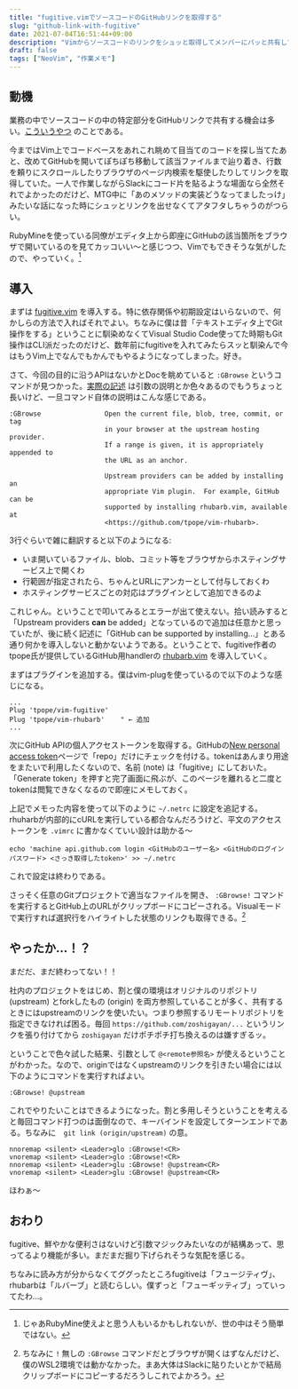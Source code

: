 ```yaml
---
title: "fugitive.vimでソースコードのGitHubリンクを取得する"
slug: "github-link-with-fugitive"
date: 2021-07-04T16:51:44+09:00
description: "Vimからソースコードのリンクをシュッと取得してメンバーにパッと共有して好感度がグッと"
draft: false
tags: ["NeoVim", "作業メモ"]
---
```


## 動機

業務の中でソースコードの中の特定部分をGitHubリンクで共有する機会は多い。[こういうやつ](https://github.com/zoshigayan/zoshigayan.net/blob/master/content/posts/20210704-source-code-link-with-fugitive/index.md) のことである。

今まではVim上でコードベースをあれこれ眺めて目当てのコードを探し当てたあと、改めてGitHubを開いてぽちぽち移動して該当ファイルまで辿り着き、行数を頼りにスクロールしたりブラウザのページ内検索を駆使したりしてリンクを取得していた。一人で作業しながらSlackにコード片を貼るような場面なら全然それでよかったのだけど、MTG中に「あのメソッドの実装どうなってましたっけ」みたいな話になった時にシュッとリンクを出せなくてアタフタしちゃうのがつらい。

RubyMineを使っている同僚がエディタ上から即座にGitHubの該当箇所をブラウザで開いているのを見てカッコいい～と感じつつ、Vimでもできそうな気がしたので、やっていく。[^1]

## 導入

まずは [fugitive.vim](https://github.com/tpope/vim-fugitive) を導入する。特に依存関係や初期設定はいらないので、何かしらの方法で入ればそれでよい。ちなみに僕は昔「テキストエディタ上でGit操作をする」ということに馴染めなくてVisual Studio Code使ってた時期もGit操作はCLI派だったのだけど、数年前にfugitiveを入れてみたらスッと馴染んで今はもうVim上でなんでもかんでもやるようになってしまった。好き。

さて、今回の目的に沿うAPIはないかとDocを眺めていると `:GBrowse` というコマンドが見つかった。[実際の記述](https://github.com/tpope/vim-fugitive/blob/8e0a8abf08318f91f63da510087b3110f20e58bf/doc/fugitive.txt#L212-L235) は引数の説明とか色々あるのでもうちょっと長いけど、一旦コマンド自体の説明はこんな感じである。

```
:GBrowse                Open the current file, blob, tree, commit, or tag
                        in your browser at the upstream hosting provider.
                        If a range is given, it is appropriately appended to
                        the URL as an anchor.

                        Upstream providers can be added by installing an
                        appropriate Vim plugin.  For example, GitHub can be
                        supported by installing rhubarb.vim, available at
                        <https://github.com/tpope/vim-rhubarb>.
```

3行ぐらいで雑に翻訳すると以下のようになる:

* いま開いているファイル、blob、コミット等をブラウザからホスティングサービス上で開くわ
* 行範囲が指定されたら、ちゃんとURLにアンカーとして付与しておくわ
* ホスティングサービスごとの対応はプラグインとして追加できるのよ

これじゃん。ということで叩いてみるとエラーが出て使えない。拾い読みすると「Upstream providers **can** be added」となっているので追加は任意かと思っていたが、後に続く記述に「GitHub can be supported by installing...」とある通り何かを導入しないと動かないようである。ということで、fugitive作者のtpope氏が提供しているGitHub用handlerの [rhubarb.vim](https://github.com/tpope/vim-rhubarb) を導入していく。

まずはプラグインを追加する。僕はvim-plugを使っているので以下のような感じになる。

```vim
...
Plug 'tpope/vim-fugitive'
Plug 'tpope/vim-rhubarb'    " ← 追加
...
```

次にGitHub APIの個人アクセストークンを取得する。GitHubの[New personal access token](https://github.com/settings/tokens/new)ページで「repo」だけにチェックを付ける。tokenはあんまり用途をまたいで利用したくないので、名前 (note) は「fugitive」にしておいた。「Generate token」を押すと完了画面に飛ぶが、このページを離れると二度とtokenは閲覧できなくなるので即座にメモしておく。

上記でメモった内容を使って以下のように `~/.netrc` に設定を追記する。rhuharbが内部的にcURLを実行している都合なんだろうけど、平文のアクセストークンを `.vimrc` に書かなくていい設計は助かる～

```shell
echo 'machine api.github.com login <GitHubのユーザー名> <GitHubのログインパスワード> <さっき取得したtoken>' >> ~/.netrc
```

これで設定は終わりである。

さっそく任意のGitプロジェクトで適当なファイルを開き、 `:GBrowse!` コマンドを実行するとGitHub上のURLがクリップボードにコピーされる。Visualモードで実行すれば選択行をハイライトした状態のリンクも取得できる。[^2]

## やったか…！？

まだだ、まだ終わってない！！

社内のプロジェクトをはじめ、割と僕の環境はオリジナルのリポジトリ (upstream) とforkしたもの (origin) を両方参照していることが多く、共有するときにはupstreamのリンクを使いたい。つまり参照するリモートリポジトリを指定できなければ困る。毎回 `https://github.com/zoshigayan/...` というリンクを張り付けてから `zoshigayan` だけポチポチ打ち換えるのは嫌すぎるッ。

ということで色々試した結果、引数として `@<remote参照名>` が使えるということがわかった。なので、originではなくupstreamのリンクを引きたい場合には以下のようにコマンドを実行すればよい。

```
:GBrowse! @upstream
```

これでやりたいことはできるようになった。割と多用しそうということを考えると毎回コマンド打つのは面倒なので、キーバインドを設定してターンエンドである。ちなみに　`git link (origin/upstream)` の意。

```vim
nnoremap <silent> <Leader>glo :GBrowse!<CR>
vnoremap <silent> <Leader>glo :GBrowse!<CR>
nnoremap <silent> <Leader>glu :GBrowse! @upstream<CR>
vnoremap <silent> <Leader>glu :GBrowse! @upstream<CR>
```

ほわぁ～

## おわり

fugitive、鮮やかな便利さはないけど引数マジックみたいなのが結構あって、思ってるより機能が多い。まだまだ掘り下げられそうな気配を感じる。

ちなみに読み方が分からなくてググったところfugitiveは「フュージティヴ」、rhubarbは「ルバーブ」と読むらしい。僕ずっと「フューギッティブ」っていってたわ…。

[^1]: じゃあRubyMine使えよと思う人もいるかもしれないが、世の中はそう簡単ではない。
[^2]: ちなみに `!` 無しの `:GBrowse` コマンドだとブラウザが開くはずなんだけど、僕のWSL2環境では動かなかった。まあ大体はSlackに貼りたいとかで結局クリップボードにコピーするだろうしこれでよかろう。
